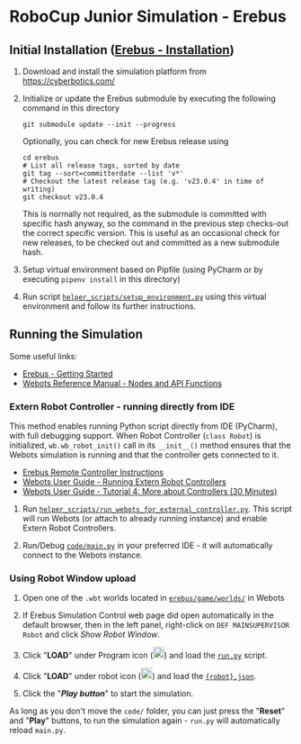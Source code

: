 # RoboCup Junior Simulation - Erebus

## Initial Installation ([Erebus - Installation](https://erebus.rcj.cloud/docs/installation/]))

1. Download and install the simulation platform from\
   https://cyberbotics.com/

2. Initialize or update the Erebus submodule by executing the following command in this directory
   ```shell
   git submodule update --init --progress
   ```
   Optionally, you can check for new Erebus release using
   ```shell
   cd erebus
   # List all release tags, sorted by date
   git tag --sort=committerdate --list 'v*'
   # Checkout the latest release tag (e.g. 'v23.0.4' in time of writing)
   git checkout v23.0.4
   ```
   This is normally not required, as the submodule is committed with specific hash anyway, so the command
   in the previous step checks-out the correct specific version. This is useful as an occasional check for
   new releases, to be checked out and committed as a new submodule hash.

3. Setup virtual environment based on Pipfile (using PyCharm or by executing `pipenv install` in this directory)

4. Run script [`helper_scripts/setup_environment.py`](helper_scripts/setup_environment.py) using this virtual environment and follow
   its further instructions.

## Running the Simulation

Some useful links:
- [Erebus - Getting Started](https://erebus.rcj.cloud/docs/tutorials/getting-started/)
- [Webots Reference Manual - Nodes and API Functions](https://cyberbotics.com/doc/reference/nodes-and-api-functions)

### Extern Robot Controller - running directly from IDE

This method enables running Python script directly from IDE (PyCharm), with full debugging support.
When Robot Controller (`class Robot`) is initialized, `wb.wb_robot_init()` call in its `__init__()`
method ensures that the Webots simulation is running and that the controller gets connected to it.

- [Erebus Remote Controller Instructions](https://docs.google.com/document/d/19yIzfaxb6fx1lw7hKTE6EkX7_Pi2NzfE_oGaks76Kgo/edit)
- [Webots User Guide - Running Extern Robot Controllers](https://cyberbotics.com/doc/guide/running-extern-robot-controllers)
- [Webots User Guide - Tutorial 4: More about Controllers (30 Minutes)](https://cyberbotics.com/doc/guide/tutorial-4-more-about-controllers?tab-language=python)

1. Run [`helper_scripts/run_webots_for_external_controller.py`](helper_scripts/run_webots_for_external_controller.py).
   This script will run Webots (or attach to already running instance) and enable Extern Robot Controllers.

2. Run/Debug [`code/main.py`](code/main.py) in your preferred IDE - it will automatically connect to the Webots instance.
 
### Using Robot Window upload 

1. Open one of the `.wbt` worlds located in [`erebus/game/worlds/`](erebus/game/worlds) in Webots

2. If Erebus Simulation Control web page did open automatically in the default browser, then
   in the left panel, right-click on `DEF MAINSUPERVISOR Robot` and click _Show Robot Window_.

3. Click "**LOAD**" under Program icon
   (<img src="erebus/game/plugins/robot_windows/MainSupervisorWindow/program.png" width="20" height="20">)
   and load the [`run.py`](code/run.py) script.

4. Click "**LOAD**" under robot icon
   (<img src="erebus/game/plugins/robot_windows/MainSupervisorWindow/robot.png" width="20" height="20">)
   and load the [`{robot}.json`](robots).

5. Click the "***Play button***" to start the simulation.  

As long as you don't move the `code/` folder, you can just press the "**Reset**" and "**Play**" buttons, 
to run the simulation again - `run.py` will automatically reload `main.py`.
